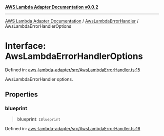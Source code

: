 [**AWS Lambda Adapter Documentation v0.0.2**](../../README.md)

***

[AWS Lambda Adapter Documentation](../../modules.md) / [AwsLambdaErrorHandler](../README.md) / AwsLambdaErrorHandlerOptions

# Interface: AwsLambdaErrorHandlerOptions

Defined in: [aws-lambda-adapter/src/AwsLambdaErrorHandler.ts:15](https://github.com/stonemjs/aws-lambda-adapter/blob/dd32cc4c1c231995d4ac18a5ed4fe2bb473349e7/src/AwsLambdaErrorHandler.ts#L15)

AwsLambdaErrorHandler options.

## Properties

### blueprint

> **blueprint**: `IBlueprint`

Defined in: [aws-lambda-adapter/src/AwsLambdaErrorHandler.ts:16](https://github.com/stonemjs/aws-lambda-adapter/blob/dd32cc4c1c231995d4ac18a5ed4fe2bb473349e7/src/AwsLambdaErrorHandler.ts#L16)
